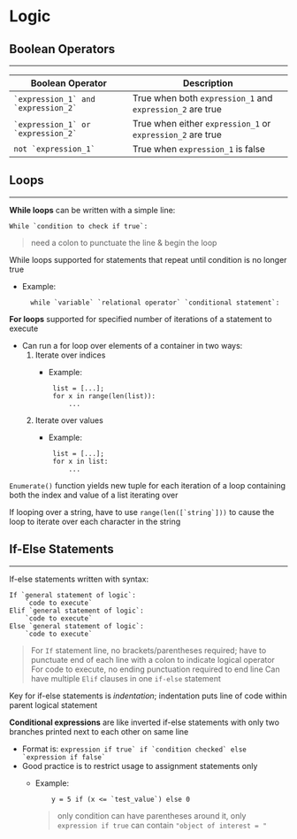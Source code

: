 # Logic

## Boolean Operators

---

| **Boolean Operator** | **Description** |
| --- | --- |
| `` `expression_1` and `expression_2` `` | True when both `expression_1` and `expression_2` are true |
| `` `expression_1` or `expression_2` `` | True when either `expression_1` or `expression_2` are true |
| ``not `expression_1` `` | True when `expression_1` is false |

## Loops

---

**While loops** can be written with a simple line:

    While `condition to check if true`:

> need a colon to punctuate the line & begin the loop

While loops supported for statements that repeat until condition is no longer true

- Example:

        while `variable` `relational operator` `conditional statement`:

**For loops** supported for specified number of iterations of a statement to execute

- Can run a for loop over elements of a container in two ways:
  1. Iterate over indices
     - Example:

            list = [...];
            for x in range(len(list)):
                ...

  2. Iterate over values
     - Example:

            list = [...];
            for x in list:
                ...

`Enumerate()` function yields new tuple for each iteration of a loop containing both the index and value of a list iterating over

If looping over a string, have to use ``range(len([`string`]))`` to cause the loop to iterate over each character in the string

## If-Else Statements

---

If-else statements written with syntax:

    If `general statement of logic`:
        `code to execute`
    Elif `general statement of logic`:
        `code to execute`
    Else `general statement of logic`:
        `code to execute`

> For `If` statement line, no brackets/parentheses required; have to punctuate end of each line with a colon to indicate logical operator
> For code to execute, no ending punctuation required to end line
> Can have multiple `Elif` clauses in one `if-else` statement

Key for if-else statements is *indentation*; indentation puts line of code within parent logical statement

**Conditional expressions** are like inverted if-else statements with only two branches printed next to each other on same line

- Format is: ``expression if true` if `condition checked` else `expression if false` ``
- Good practice is to restrict usage to assignment statements only
  - Example:

            y = 5 if (x <= `test_value`) else 0

    > only condition can have parentheses around it, only `expression if true` can contain `"object of interest = "`
